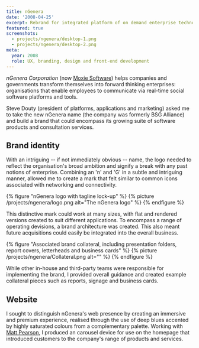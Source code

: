 ```yaml
---
title: nGenera
date: '2008-04-25'
excerpt: Rebrand for integrated platform of on demand enterprise technology.
featured: true
screenshots:
  - projects/ngenera/desktop-1.png
  - projects/ngenera/desktop-2.png
meta:
  year: 2008
  role: UX, branding, design and front-end development
---
```

_nGenera Corporation_ (now [Moxie Software][1]) helps companies and governments transform themselves into forward thinking enterprises: organisations that enable employees to communicate via real-time social software platforms and tools.

Steve Douty (president of platforms, applications and marketing) asked me to take the new nGenera name (the company was formerly BSG Alliance) and build a brand that could encompass its growing suite of software products and consultation services.

## Brand identity
With an intriguing -- if not immediately obvious -- name, the logo needed to reflect the organisation's broad ambition and signify a break with any past notions of enterprise. Combining an 'n' and 'G' in a subtle and intriguing manner, allowed me to create a mark that felt similar to common icons associated with networking and connectivity.

{% figure "nGenera logo with tagline lock-up" %}
{% picture /projects/ngenera/logo.png alt="The nGenera logo" %}
{% endfigure %}

This distinctive mark could work at many sizes, with flat and rendered versions created to suit different applications. To encompass a range of operating devisions, a brand architecture was created. This also meant future acquisitions could easily be integrated into the overall business.

{% figure "Associated brand collateral, including presentation folders, report covers, letterheads and business cards" %}
{% picture /projects/ngenera/Collateral.png alt="" %}
{% endfigure %}

While other in-house and third-party teams were responsible for implementing the brand, I provided overall guidance and created example collateral pieces such as reports, signage and business cards.

## Website
I sought to distinguish nGenera's web presence by creating an immersive and premium experience, realised through the use of deep blues accented by highly saturated colours from a complementary palette. Working with [Matt Pearson][2], I produced an carousel device for use on the homepage that introduced customers to the company's range of products and services.

[1]: http://www.moxiesoft.com/
[2]: http://zenbullets.com/
[3]: http://zenbullets.com/actionscripter/blog/?p=144
